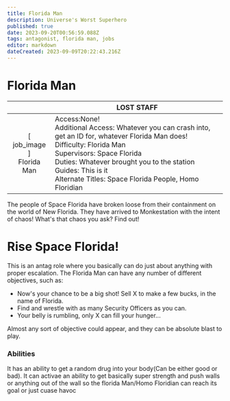 ```yaml
---
title: Florida Man
description: Universe's Worst Superhero
published: true
date: 2023-09-20T00:56:59.088Z
tags: antagonist, florida man, jobs
editor: markdown
dateCreated: 2023-09-09T20:22:43.216Z
---
```


# Florida Man

| | LOST STAFF |
|:-----:|-----|
| \[ job_image ]<br>Florida Man | Access:None!<br>Additional Access: Whatever you can crash into, get an ID for, whatever Florida Man does!<br>Difficulty: Florida Man<br>Supervisors: Space Florida<br>Duties: Whatever brought you to the station<br>Guides: This is it<br>Alternate Titles: Space Florida People, Homo Floridian |

The people of Space Florida have broken loose from their containment on the world of New Florida. They have arrived to Monkestation with the intent of chaos! What's that chaos you ask? Find out!

# Rise Space Florida!
This is an antag role where you basically can do just about anything with proper escalation. The Florida Man can have any number of different objectives, such as:

- Now's your chance to be a big shot! Sell X to make a few bucks, in the name of Florida.
- Find and wrestle with as many Security Officers as you can.
- Your belly is rumbling, only X can fill your hunger...

Almost any sort of objective could appear, and they can be absolute blast to play.

### Abilities
It has an ability to get a random drug into your body(Can be either good or bad).
It can activae an ability to get basically super strength and push walls or anything out of the wall so the florida Man/Homo Floridian can reach its goal or just cuase havoc

